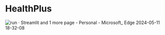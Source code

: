 # HealthPlus

![run · Streamlit and 1 more page - Personal - Microsoft_ Edge 2024-05-11 18-32-08](https://github.com/venky2303/HealthPlus/assets/82228290/dfaa3f0c-dbc2-42b8-b965-974213b3a956)
